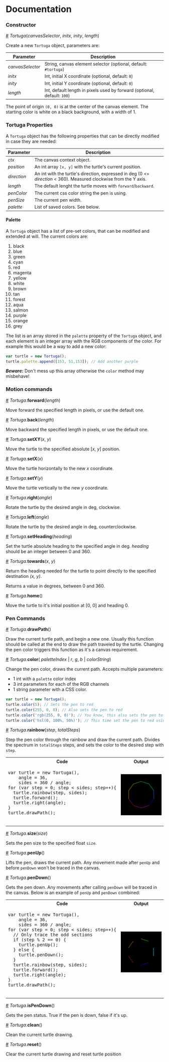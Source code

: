 # Documentation
### Constructor
<a name="tortuga" href="#tortuga">#</a> *Tortuga*(*canvasSelector*, *initx*, *inity*, *length*)

Create a new `Tortuga` object, parameters are:

 Parameter | Description
 ----------|------------
 *canvasSelector* | String, canvas element selector (optional, default: `#tortuga`)
 *initx*          | Int, initial X coordinate (optional, default: `0`)
 *inity*          | Int, initial Y coordinate (optional, default: `0`)
 *length*         | Int, default length in pixels used by forward (optional, default: `100`)

The point of origin `(0, 0)` is at the center of the canvas element. The
starting color is white on a black background, with a width of 1.

### Tortuga Properties

A `Tortuga` object has the following properties that can be directly modified in
case they are needed:

Parameter | Description
----------|------------
*ctx*       | The canvas context object.
*position*  | An int array `[x, y]` with the turtle's current position.
*direction* | An int with the turtle's direction, expressed in deg (0 <= *direction* < 360). Measured clockwise from the Y axis.
*length*    | The default lenght the turtle moves with `forward`/`backward`.
*penColor* | The current css color string the pen is using.
*penSize* | The current pen width.
*palette* | List of saved colors. See below.

#### Palette

A `Tortuga` object has a list of pre-set colors, that can be modified and
extended at will. The current colors are:

  1. black
  2. blue
  3. green
  4. cyan
  5. red
  6. magenta
  7. yellow
  8. white
  9. brown
  10. tan
  11. forest
  12. aqua
  13. salmon
  14. purple
  15. orange
  16. grey

The list is an array stored in the `palette` property of the `Tortuga` object,
and each element is an integer array with the RGB components of the color. For
example this would be a way to add a new color:

```js
var turtle = new Tortuga();
turtle.palette.append([153, 51,153]); // Add another purple
```

***Beware:*** Don't mess up this array otherwise the `color` method may
 misbehave!

### Motion commands
<a name="forward" href="#forward">#</a> *Tortuga*.**forward**(*length*)

Move forward the specified length in pixels, or use the default one.

<a name="back" href="#back">#</a> *Tortuga*.**back**(*length*)

Move backward the specified length in pixels, or use the default one.

<a name="setXY" href="#setXY">#</a> *Tortuga*.**setXY**(*x*, *y*)

Move the turtle to the specified absolute [*x*, *y*] position.

<a name="setX" href="#setX">#</a> *Tortuga*.**setX**(*x*)

Move the turtle horizontally to the new *x* coordinate.

<a name="setY" href="#setY">#</a> *Tortuga*.**setY**(*y*)

Move the turtle vertically to the new *y* coordinate.

<a name="right" href="#right">#</a> *Tortuga*.**right**(*angle*)

Rotate the turtle by the desired angle in deg, clockwise.

<a name="left" href="#left">#</a> *Tortuga*.**left**(*angle*)

Rotate the turtle by the desired angle in deg, counterclockwise.

<a name="setHeading" href="#setHeading">#</a> *Tortuga*.**setHeading**(*heading*)

Set the turtle absolute heading to the specified angle in deg. *heading* should
be an integer between 0 and 360.

<a name="towards" href="#towards">#</a> *Tortuga*.**towards**(*x*, *y*)

Return the heading needed for the turtle to point directly to the specified
destination *(x, y)*.

Returns a value in degrees, between 0 and 360.

<a name="home" href="#home">#</a> *Tortuga*.**home**()

Move the turtle to it's initial position at [0, 0] and heading 0.

### Pen Commands
<a name="drawPath" href="#drawPath">#</a> *Tortuga*.**drawPath**()

Draw the current turtle path, and begin a new one. Usually this function should
be called at the end to draw the path traveled by the turtle. Changing the pen
color triggers this function as it's a canvas requirement.

<a name="color" href="#color">#</a> *Tortuga*.**color**( *paletteIndex* | *r*, *g*, *b* | *colorString*)

Change the pen color, draws the current path. Accepts multiple parameters:
  * 1 int with a `palette` color index
  * 3 int parameters for each of the RGB channels
  * 1 string parameter with a CSS color.

```js
var turtle = new Tortuga();
turtle.color(5); // Sets the pen to red
turtle.color(255, 0, 0); // Also sets the pen to red
turtle.color('rgb(255, 0, 0)'); // You know, this also sets the pen to red
turtle.color('hsl(0, 100%, 50%)'); // This time set the pen to red using HSL
```

<a name="rainbow" href="#rainbow">#</a> *Tortuga*.**rainbow**(*step*, *totalSteps*)

Step the pen color through the rainbow and draw the current path. Divides the
spectrum in `totalSteps` steps, and sets the color to the desired step with `step`.

<table>
  <tr>
    <th>
    Code
    </th>
    <th>
    Output
    </th>
  </tr>
  <tr>
    <td>
      <pre lang="javascript">
var turtle = new Tortuga(),
    angle = 36,
    sides = 360 / angle;
for (var step = 0; step < sides; step++){
  turtle.rainbow(step, sides);
  turtle.forward();
  turtle.right(angle);
}
turtle.drawPath();
      </pre>
    </td>
    <td>
      <img src="../img/rainbow.png" alt="Rainbow Hexagon">
    </td>
  </tr>
</table>

<a name="size" href="#size">#</a> *Tortuga*.**size**(*size*)

Sets the pen size to the specified float `size`.

<a name="penUp" href="#penUp">#</a> *Tortuga*.**penUp**()

Lifts the pen, draws the current path. Any movement made after `penUp` and before
`penDown` won't be traced in the canvas.

<a name="penDown" href="#penDown">#</a> *Tortuga*.**penDown**()

Gets the pen down. Any movements after calling `penDown` will be traced in the
canvas. Below is an example of `penUp` and `penDown` combined:

<table>
  <tr>
    <th>
    Code
    </th>
    <th>
    Output
    </th>
  </tr>
  <tr>
    <td>
      <pre lang="javascript">
var turtle = new Tortuga(),
    angle = 36,
    sides = 360 / angle;
for (var step = 0; step < sides; step++){
  // Only trace the odd sections
  if (step % 2 == 0) {
    turtle.penUp();
  } else {
    turtle.penDown();
  }
  turtle.rainbow(step, sides);
  turtle.forward();
  turtle.right(angle);
}
turtle.drawPath();
      </pre>
    </td>
    <td>
      <img src="../img/pendown.png" alt="Only odd sides Hexagon">
    </td>
  </tr>
</table>

<a name="isPenDown" href="#isPenDown">#</a> *Tortuga*.**isPenDown**()

Gets the pen status. True if the pen is down, false if it's up.

<a name="clean" href="#clean">#</a> *Tortuga*.**clean**()

Clean the current turtle drawing.

<a name="reset" href="#reset">#</a> *Tortuga*.**reset**()

Clear the current turtle drawing and reset turtle position
